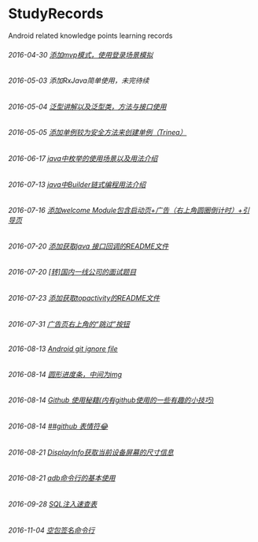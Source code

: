# StudyRecords

Android related knowledge points learning records
###### 2016-04-30 [添加mvp模式，使用登录场景模拟](http://blog.csdn.net/lmj623565791/article/details/46596109)
###### 2016-05-03 添加RxJava简单使用，未完待续
###### 2016-05-04 [泛型讲解以及泛型类，方法与接口使用](https://github.com/ZQiang94/StudyRecords/blob/master/other/src/main/java/com/other/generic/read.md)
###### 2016-05-05 [添加单例较为安全方法来创建单例（Trinea）](https://github.com/ZQiang94/StudyRecords/blob/master/other%2Fsrc%2Fmain%2Fjava%2Fcom%2Fother%2Fsingleton%2Freadme.md)
###### 2016-06-17 [java中枚举的使用场景以及用法介绍](https://github.com/ZQiang94/StudyRecords/blob/master/other/src/main/java/com/other/e/README.md)
###### 2016-07-13 [java中Builder链式编程用法介绍](https://github.com/ZQiang94/StudyRecords/blob/master/other/src/main/java/com/other/builder/README.md)
###### 2016-07-16 [添加welcome Module包含启动页+广告（右上角圆圈倒计时）+引导页](https://github.com/ZQiang94/StudyRecords/tree/master/Welcome)
###### 2016-07-20 [添加获取java 接口回调的README文件](https://github.com/ZQiang94/StudyRecords/blob/master/other/src/main/java/com/other/Java%E6%8E%A5%E5%8F%A3%E5%9B%9E%E8%B0%83%E7%AE%80%E5%8D%95%E4%BD%BF%E7%94%A8.md)
###### 2016-07-20 [[转]国内一线公司的面试题目](https://github.com/ZQiang94/StudyRecords/blob/master/other/src/main/java/com/other/README_%E5%9B%BD%E5%86%85%E4%B8%80%E7%BA%BF%E5%85%AC%E5%8F%B8%E9%9D%A2%E8%AF%95%E9%A2%98%E7%9B%AE.md)
###### 2016-07-23 [添加获取topactivity的README文件](https://github.com/ZQiang94/StudyRecords/blob/master/other/src/main/java/com/other/currentactivity/%E8%8E%B7%E5%8F%96%E6%A0%88%E9%A1%B6ActivityName.md)
###### 2016-07-31 [广告页右上角的“跳过”按钮](https://github.com/ZQiang94/StudyRecords/blob/master/costomview/src/main/java/wechatedit/com/costomview/roundview/README.md)
###### 2016-08-13 [Android git ignore file](https://github.com/github/gitignore/blob/master/Android.gitignore)
###### 2016-08-14 [圆形进度条，中间为img](https://github.com/ZQiang94/StudyRecords/blob/master/costomview/src/main/java/wechatedit/com/costomview/roundview/README.md)
###### 2016-08-14 [Github 使用秘籍(内有github使用的一些有趣的小技巧)](http://www.kancloud.cn/thinkphp/github-tips/37873)
###### 2016-08-14 [##github 表情符:joy:](http://www.webpagefx.com/tools/emoji-cheat-sheet/)
###### 2016-08-21 [DisplayInfo获取当前设备屏幕的尺寸信息](https://github.com/ZQiang94/DisplayInfo)
###### 2016-08-21 [adb命令行的基本使用](https://github.com/ZQiang94/StudyRecords/blob/master/other/src/main/java/com/other/adb%20%E5%91%BD%E4%BB%A4%E8%A1%8C%E7%9A%84%E4%BD%BF%E7%94%A8%E8%AE%B0%E5%BD%95.md)
###### 2016-09-28 [SQL注入速查表](https://github.com/ZQiang94/StudyRecords/blob/master/SQL.md)
###### 2016-11-04 [空包签名命令行](https://github.com/ZQiang94/StudyRecords/blob/master/other/src/main/java/com/other/%E7%A9%BA%E5%8C%85%E7%AD%BE%E5%90%8D.MD)
